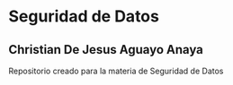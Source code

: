 # Seguridad de Datos

## Christian De Jesus Aguayo Anaya

Repositorio creado para la materia de Seguridad de Datos
